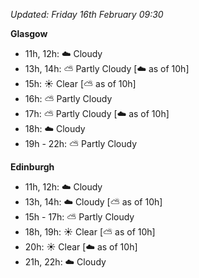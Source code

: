 *Updated: Friday 16th February 09:30*

**Glasgow**

* 11h, 12h: :cloud: Cloudy
* 13h, 14h: :partly_sunny: Partly Cloudy [:cloud: as of 10h]
* 15h: :sunny: Clear [:partly_sunny: as of 10h]
* 16h: :partly_sunny: Partly Cloudy
* 17h: :partly_sunny: Partly Cloudy [:cloud: as of 10h]
* 18h: :cloud: Cloudy
* 19h - 22h: :partly_sunny: Partly Cloudy

**Edinburgh**

* 11h, 12h: :cloud: Cloudy
* 13h, 14h: :cloud: Cloudy [:partly_sunny: as of 10h]
* 15h - 17h: :partly_sunny: Partly Cloudy
* 18h, 19h: :sunny: Clear [:partly_sunny: as of 10h]
* 20h: :sunny: Clear [:cloud: as of 10h]
* 21h, 22h: :cloud: Cloudy
